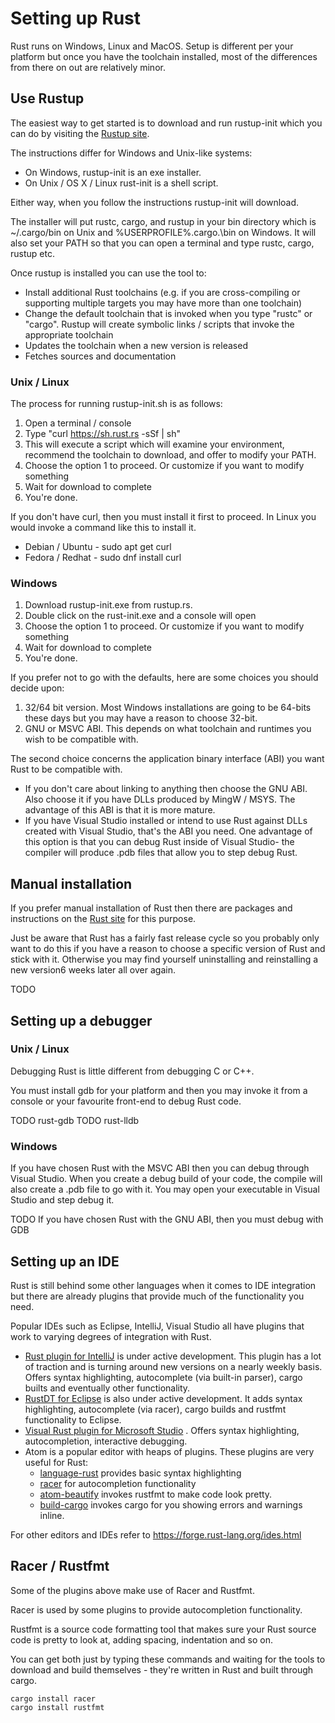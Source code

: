 # Setting up Rust

Rust runs on Windows, Linux and MacOS. Setup is different per your platform but once you have the toolchain installed, most of the differences from there on out are relatively minor.

## Use Rustup

The easiest way to get started is to download and run rustup-init which you can do by visiting the [Rustup site](https://www.rustup.rs/).

The instructions differ for Windows and Unix-like systems:

* On Windows, rustup-init is an exe installer.
* On Unix \/ OS X \/ Linux rust-init is a shell script.

Either way, when you follow the instructions rustup-init will download.

The installer will put rustc, cargo, and rustup in your bin directory which is ~\/.cargo\/bin on Unix and %USERPROFILE%.cargo.\bin on Windows. It will also set your PATH so that you can open a terminal and type rustc, cargo, rustup etc.

Once rustup is installed you can use the tool to:

* Install additional Rust toolchains \(e.g. if you are cross-compiling or supporting multiple targets you may have more than one toolchain\)
* Change the default toolchain that is invoked when you type "rustc" or "cargo". Rustup will create symbolic links \/ scripts that invoke the appropriate toolchain
* Updates the toolchain when a new version is released
* Fetches sources and documentation

### Unix \/ Linux

The process for running rustup-init.sh is as follows:
1. Open a terminal \/ console
2. Type "curl [https:\/\/sh.rust.rs](https://sh.rust.rs) -sSf \| sh"
3. This will execute a script which will examine your environment, recommend the toolchain to download, and offer to modify your PATH.
4. Choose the option 1 to proceed. Or customize if you want to modify something
5. Wait for download to complete
6. You're done.

If you don't have curl, then you must install it first to proceed. In Linux you would invoke a command like this to install it.

* Debian \/ Ubuntu - sudo apt get curl
* Fedora \/ Redhat - sudo dnf install curl

### Windows

1. Download rustup-init.exe from rustup.rs.
2. Double click on the rust-init.exe and a console will open
3. Choose the option 1 to proceed. Or customize if you want to modify something
4. Wait for download to complete
5. You're done.

If you prefer not to go with the defaults, here are some choices you should decide upon:

1. 32\/64 bit version. Most Windows installations are going to be 64-bits these days but you may have a reason to choose 32-bit.
2. GNU or MSVC ABI. This depends on what toolchain and runtimes you wish to be compatible with.

The second choice concerns the application binary interface \(ABI\) you want Rust to be compatible with.

* If you don't care about linking to anything then choose the GNU ABI. Also choose it if you have DLLs produced by MingW \/ MSYS. The advantage of this ABI is that it is more mature.
* If you have Visual Studio installed or intend to use Rust against DLLs created with Visual Studio, that's the ABI you need. One advantage of this option is that you can debug Rust inside of Visual Studio- the compiler will produce .pdb files that allow you to step debug Rust.

## Manual installation

If you prefer manual installation of Rust then there are packages and instructions on the [Rust site](https://www.rust-lang.org/en-US/downloads.html) for this purpose.

Just be aware that Rust has a fairly fast release cycle so you probably only want to do this if you have a reason to choose a specific version of Rust and stick with it. Otherwise you may find yourself uninstalling and reinstalling a new version6 weeks later all over again.

TODO

## Setting up a debugger

### Unix \/ Linux

Debugging Rust is little different from debugging C or C++.

You must install gdb for your platform and then you may invoke it from a console or your favourite front-end to debug Rust code.

TODO rust-gdb
TODO rust-lldb

### Windows

If you have chosen Rust with the MSVC ABI then you can debug through Visual Studio. When you create a debug build of your code, the compile will also create a .pdb file to go with it. You may open your executable in Visual Studio and step debug it.

TODO If you have chosen Rust with the GNU ABI, then you must debug with GDB

## Setting up an IDE

Rust is still behind some other languages when it comes to IDE integration but there are already plugins that provide much of the functionality you need.

Popular IDEs such as Eclipse, IntelliJ, Visual Studio all have plugins that work to varying degrees of integration with Rust.

* [Rust plugin for IntelliJ](https://intellij-rust.github.io/) is under active development. This plugin has a lot of traction and is turning around new versions on a nearly weekly basis.  Offers syntax highlighting, autocomplete \(via built-in parser\), cargo builts and eventually other functionality.
* [RustDT for Eclipse](https://github.com/RustDT/RustDT) is also under active development. It adds syntax highlighting, autocomplete \(via racer\), cargo builds and rustfmt functionality to Eclipse.
* [Visual Rust plugin for Microsoft Studio](https://github.com/PistonDevelopers/VisualRust) . Offers syntax highlighting, autocompletion, interactive debugging.
* Atom is a popular editor with heaps of plugins. These plugins are very useful for Rust:
  * [language-rust](https://atom.io/packages/language-rust) provides basic syntax highlighting
  * [racer](https://atom.io/packages/racer) for autocompletion functionality
  * [atom-beautify](https://atom.io/packages/atom-beautify) invokes rustfmt to make code look pretty.
  * [build-cargo](https://atom.io/packages/build-cargo) invokes cargo for you showing errors and warnings inline.


For other editors and IDEs refer to [https:\/\/forge.rust-lang.org\/ides.html](https://forge.rust-lang.org/ides.html)

## Racer \/ Rustfmt

Some of the plugins above make use of Racer and Rustfmt.

Racer is used by some plugins to provide autocompletion functionality.

Rustfmt is a source code formatting tool that makes sure your Rust source code is pretty to look at, adding spacing, indentation and so on.

You can get both just by typing these commands and waiting for the tools to download and build themselves - they're written in Rust and built through cargo.

```
cargo install racer
cargo install rustfmt
```

